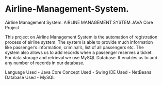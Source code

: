 # Airline-Management-System.
Airline Management System.
AIRLINE MANAGEMENT SYSTEM
JAVA Core Project

This project on Airline Management System is the automation of registration process of airline system. The system is able to provide much information like passenger’s information, criminal’s, list of all passengers etc. The system also allows us to add records when a passenger reserves a ticket. For data storage and retrieval we use MySQL Database. It enables us to add any number of records in our database. 

Language Used -  Java Core 
Concept Used - Swing
IDE Used - NetBeans
Database Used - MySQL
